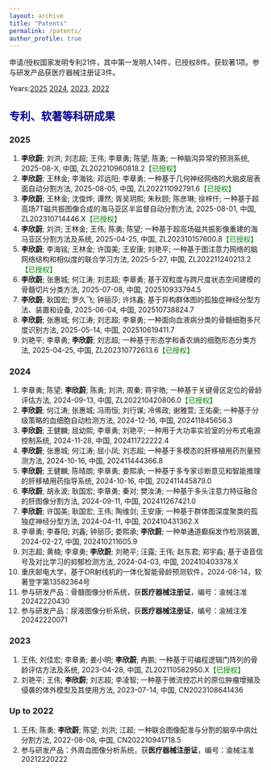 ```yaml
---
layout: archive
title: "Patents"
permalink: /patents/
author_profile: true
---
```


申请/授权国家发明专利21件，其中第一发明人14件，已授权8件。获软著1项。参与研发产品获医疗器械注册证3件。

Years:[2025](#jump2025) [2024](#jump2024), [2023](#jump2023), [2022](#jump2022)

## <font color=DarkBlue>专利、软著等科研成果</font>

### <span id="jump2025">2025</span>

1. **李欣蔚**; 刘洪; 刘志超; 王伟; 李章勇; 陈望; 陈勇; 一种脑沟异常的预测系统, 2025-08-X, 中国, ZL202210960818.2<font color=Green>【已授权】</font>
2. **李欣蔚**; 王林金; 李海铭; 邓远阳; 李章勇; 一种基于几何神经网络的大脑皮层表面自动分割方法, 2025-08-05, 中国, ZL202211092791.6<font color=Green>【已授权】</font>
3. **李欣蔚**; 王林金; 沈俊烨; 谭然; 胥吴玥熙; 朱秋颐; 陈彦琳; 徐梓仟; 一种基于超高场7T磁共振图像合成的海马亚区半监督自动分割方法, 2025-08-01, 中国, ZL202310714446.X<font color=Green>【已授权】</font>
4. **李欣蔚**; 刘洪; 王林金; 王伟; 陈勇; 陈望; 一种基于超高场磁共振影像重建的海马亚区分割方法及系统, 2025-04-25, 中国, ZL202310157600.8<font color=Green>【已授权】</font>
5. **李欣蔚**; 李海铭; 王林金; 许国美; 王安康; 刘艳平; 一种基于图注意力网络的脑网络结构和相似度的联合学习方法, 2025-5-27, 中国, ZL202211240213.2<font color=Green>【已授权】</font>
6. **李欣蔚**; 张惠城; 何江涛; 刘志超; 李章勇; 基于双粒度与跨尺度状态空间建模的骨髓切片分类方法, 2025-07-08, 中国, 202510933794.5
7. **李欣蔚**; 耿国宏; 罗久飞; 钟丽莎; 许炜鑫; 基于异构群体图的孤独症神经分型方法、装置和设备, 2025-06-04, 中国, 202510738824.7
8. **李欣蔚**; 张惠城; 何江涛; 刘志超; 李章勇; 一种面向血液病分类的骨髓细胞多尺度识别方法, 2025-05-14, 中国, 202510619411.7
9. 刘艳平; 李章勇; **李欣蔚**; 刘志超; 一种基于形态学和香农熵的细胞形态分类方法, 2025-04-25, 中国, ZL202310772613.6<font color=Green>【已授权】</font>

### <span id="jump2024">2024</span>

1. 李章勇; 陈望; **李欣蔚**; 陈勇; 刘洪; 周秦; 蒋宇皓; 一种基于关键骨区定位的骨龄评估方法, 2024-09-13, 中国, ZL202210420806.0<font color=Green>【已授权】</font>
2. **李欣蔚**; 何江涛; 张惠城; 冯雨恒; 刘行谋; 冷俙政; 谢雅萱; 王佑豪; 一种基于分级策略的血细胞自动检测方法, 2024-12-16, 中国, 202411845656.3
3. **李欣蔚**; 王健麟; 屈幼熙; 李章勇; 刘艳平; 一种用于大功率实验室的分布式电源控制系统, 2024-11-28, 中国, 202411722222.4
4. **李欣蔚**; 张惠城; 何江涛; 屈小凤; 刘志超; 一种基于多模态的肝移植用药剂量预测方法, 2024-10-16, 中国, 202411444366.8
5. **李欣蔚**; 王健麟; 陈晴朗; 李章勇; 娄熙承; 一种基于多专家诊断意见和智能推理的肝移植用药指导系统, 2024-10-16, 中国, 202411445879.0
6. **李欣蔚**; 胡永波; 耿国宏; 李章勇; 秦对; 樊汝涛; 一种基于多头注意力特征融合的肝图像分割方法, 2024-09-11, 中国, 202411267421.0
7. **李欣蔚**; 许国美; 耿国宏; 王伟; 陶维剑; 王安康; 一种基于群体图深度聚类的孤独症神经分型方法, 2024-04-11, 中国, 202410431362.X
8. 李章勇; 李春阳; 刘鑫; 钟丽莎; 娄熙承; **李欣蔚**; 一种单通道癫痫发作检测装置, 2024-02-27, 中国, 202410211605.9
9. 刘志超; 黄楠; 李章勇; **李欣蔚**; 刘艳平; 汪露; 王伟; 赵东君; 郑宇淼; 基于语音信号及对比学习的抑郁检测方法, 2024-04-03, 中国, 202410403378.X
10. 重庆邮电大学，基于DR射线机的一体化智能骨龄预测软件，2024-08-14，软著登字第13582364号
11. 参与研发产品：骨髓图像分析系统，获**医疗器械注册证**，编号：渝械注准20242220430
12. 参与研发产品：尿液图像分析系统，获**医疗器械注册证**，编号：渝械注准20242220071

### <span id="jump2023">2023</span>

1. 王伟; 刘佳宏; 李章勇; 姜小明; **李欣蔚**; 冉鹏; 一种基于可编程逻辑门阵列的骨龄评估方法及系统, 2023-04-28, 中国, ZL202110582950.X<font color=Green>【已授权】</font>
3. 刘艳平; 王伟; **李欣蔚**; 刘志超; 李凌智; 一种基于微流控芯片的原位肿瘤增殖及侵袭的体外模型及其使用方法, 2023-07-14, 中国, CN2023108641436

### <span id="jump2022">Up to 2022</span>

1. 王伟; 陈勇; **李欣蔚**; 陈望; 刘洪; 江超; 一种联合图像配准与分割的脑卒中病灶分割方法, 2022-08-08, 中国, CN202210941718.5
4. 参与研发产品：外周血图像分析系统，获**医疗器械注册证**，编号：渝械注准20212220222